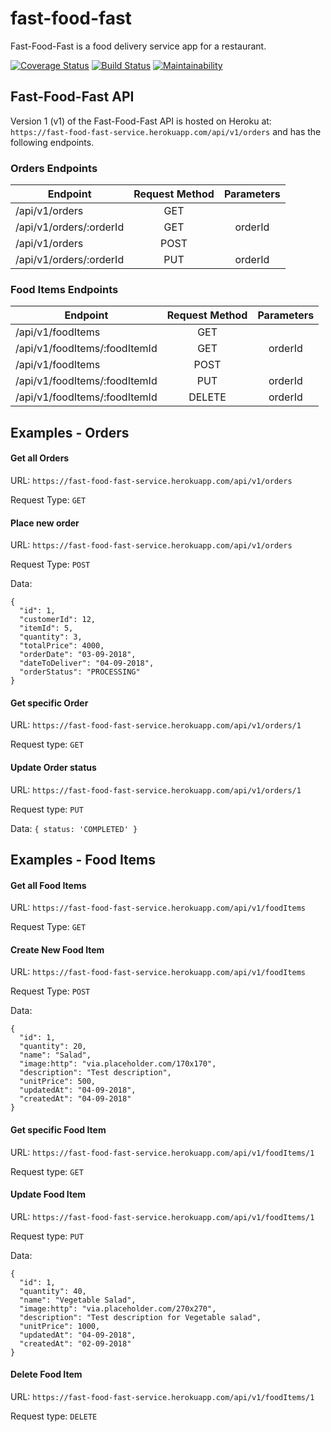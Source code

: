 # fast-food-fast

Fast-Food-Fast​ is a food delivery service app for a restaurant.

[![Coverage Status](https://coveralls.io/repos/github/AwaMelvine/fast-food-fast/badge.svg?branch=develop)](https://coveralls.io/github/AwaMelvine/fast-food-fast?branch=develop)
[![Build Status](https://travis-ci.com/AwaMelvine/fast-food-fast.svg?branch=develop)](https://travis-ci.com/AwaMelvine/fast-food-fast)
[![Maintainability](https://api.codeclimate.com/v1/badges/e2164d7c8ac20aa53652/maintainability)](https://codeclimate.com/github/AwaMelvine/fast-food-fast/maintainability)


## Fast-Food-Fast API

Version 1 (v1) of the Fast-Food-Fast API is hosted on Heroku at: `https://fast-food-fast-service.herokuapp.com/api/v1/orders` and has the following endpoints.

### Orders Endpoints

| Endpoint                 | Request Method | Parameters  |
| ------------------------ |:--------------:| :----------:|
| /api/v1/orders           | GET            |             |
| /api/v1/orders/:orderId  | GET            |   orderId   |
| /api/v1/orders           | POST           |             |
| /api/v1/orders/:orderId  | PUT            |    orderId  |


### Food Items Endpoints

| Endpoint                       | Request Method | Parameters  |
| ------------------------------ |:--------------:| :----------:|
| /api/v1/foodItems              | GET            |             |
| /api/v1/foodItems/:foodItemId  | GET            |   orderId   |
| /api/v1/foodItems              | POST           |             |
| /api/v1/foodItems/:foodItemId  | PUT            |    orderId  |
| /api/v1/foodItems/:foodItemId  | DELETE         |    orderId  |



## Examples - Orders

#### Get all Orders
URL: `https://fast-food-fast-service.herokuapp.com/api/v1/orders`

Request Type: `GET`

#### Place new order
URL: `https://fast-food-fast-service.herokuapp.com/api/v1/orders`

Request Type: `POST`

Data: 
```
{
  "id": 1,
  "customerId": 12,
  "itemId": 5,
  "quantity": 3,
  "totalPrice": 4000,
  "orderDate": "03-09-2018",
  "dateToDeliver": "04-09-2018",
  "orderStatus": "PROCESSING"
}
```
#### Get specific Order
URL: `https://fast-food-fast-service.herokuapp.com/api/v1/orders/1`

Request type: `GET`

#### Update Order status
URL: `https://fast-food-fast-service.herokuapp.com/api/v1/orders/1`

Request type: `PUT`

Data: `{ status: 'COMPLETED' }`



## Examples - Food Items

#### Get all Food Items
URL: `https://fast-food-fast-service.herokuapp.com/api/v1/foodItems`

Request Type: `GET`

#### Create New Food Item
URL: `https://fast-food-fast-service.herokuapp.com/api/v1/foodItems`

Request Type: `POST`

Data: 
```
{
  "id": 1,
  "quantity": 20,
  "name": "Salad",
  "image:http": "via.placeholder.com/170x170",
  "description": "Test description",
  "unitPrice": 500,
  "updatedAt": "04-09-2018",
  "createdAt": "04-09-2018"
}
```
#### Get specific Food Item
URL: `https://fast-food-fast-service.herokuapp.com/api/v1/foodItems/1`

Request type: `GET`

#### Update Food Item
URL: `https://fast-food-fast-service.herokuapp.com/api/v1/foodItems/1`

Request type: `PUT`

Data: 
```
{
  "id": 1,
  "quantity": 40,
  "name": "Vegetable Salad",
  "image:http": "via.placeholder.com/270x270",
  "description": "Test description for Vegetable salad",
  "unitPrice": 1000,
  "updatedAt": "04-09-2018",
  "createdAt": "02-09-2018"
}
```
#### Delete Food Item
URL: `https://fast-food-fast-service.herokuapp.com/api/v1/foodItems/1`

Request type: `DELETE`
